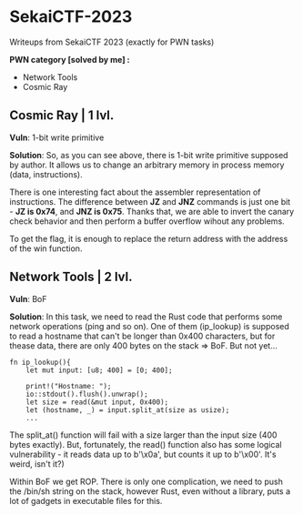 # SekaiCTF-2023
Writeups from SekaiCTF 2023 (exactly for PWN tasks)

**PWN category [solved by me] :**
- Network Tools
- Cosmic Ray

## Cosmic Ray | 1 lvl.
**Vuln**: 1-bit write primitive

**Solution**: So, as you can see above, there is 1-bit write primitive supposed by author. It allows us to change an arbitrary memory in process memory (data, instructions).

There is one interesting fact about the assembler representation of instructions. The difference between **JZ** and **JNZ** commands is just one bit - **JZ is 0x74**, and **JNZ is 0x75**. Thanks that, we are able to invert the canary check behavior and then perform a buffer overflow wihout any problems.

To get the flag, it is enough to replace the return address with the address of the win function.

## Network Tools | 2 lvl.
**Vuln**: BoF

**Solution**: In this task, we need to read the Rust code that performs some network operations (ping and so on). One of them (ip_lookup) is supposed to read a hostname that can't be longer than 0x400 characters, but for thease data, there are only 400 bytes on the stack => BoF. But not yet...

    fn ip_lookup(){
	    let mut input: [u8; 400] = [0; 400];

	    print!("Hostname: ");
	    io::stdout().flush().unwrap();
	    let size = read(&mut input, 0x400);
	    let (hostname, _) = input.split_at(size as usize);
	    ...

The split_at() function will fail with a size larger than the input size (400 bytes exactly). But, fortunately, the read() function also has some logical vulnerability - it reads data up to b'\x0a', but counts it up to b'\x00'. It's weird, isn't it?)

Within BoF we get ROP. There is only one complication, we need to push the /bin/sh string on the stack, however Rust, even without a library, puts a lot of gadgets in executable files for this.
